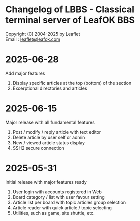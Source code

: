 # Changelog of LBBS - Classical terminal server of LeafOK BBS

Copyright (C) 2004-2025 by Leaflet  
Email : leaflet@leafok.com


2025-06-28
=================
Add major features

1. Display specific articles at the top (bottom) of the section  
2. Excerptional directories and articles  


2025-06-15
=================
Major release with all fundamental features

1. Post / modify / reply article with text editor  
2. Delete article by user self or admin  
3. New / viewed article status display  
4. SSH2 secure connection  


2025-05-31
=================
Initial release with major features ready

1. User login with accounts registered in Web  
2. Board category / list with user favour setting  
3. Article list per board with topic articles group selection  
4. Article reader with quick article / topic selecting  
5. Utilities, such as game, site shuttle, etc.  
